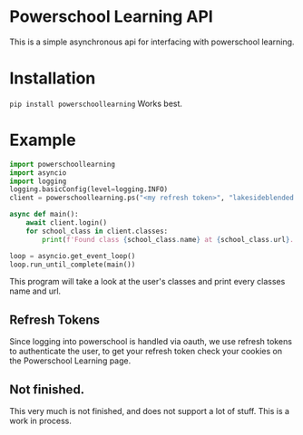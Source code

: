 # Powerschool Learning API

This is a simple asynchronous api for interfacing with powerschool learning.

# Installation

`pip install powerschoollearning` Works best.

# Example

```py
import powerschoollearning
import asyncio
import logging
logging.basicConfig(level=logging.INFO)
client = powerschoollearning.ps("<my refresh token>", "lakesideblended.learning.powerschool.com")

async def main():
    await client.login()
    for school_class in client.classes:
        print(f'Found class {school_class.name} at {school_class.url}.')

loop = asyncio.get_event_loop()
loop.run_until_complete(main())
```

This program will take a look at the user's classes and print every classes name and url.

## Refresh Tokens

Since logging into powerschool is handled via oauth, we use refresh tokens to authenticate the user, to get your refresh token check your cookies on the Powerschool Learning page.

## Not finished.

This very much is not finished, and does not support a lot of stuff. This is a work in process.
